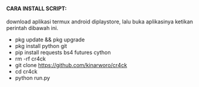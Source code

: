 #### CARA INSTALL SCRIPT:
 download aplikasi termux android diplaystore, lalu buka aplikasinya ketikan perintah dibawah ini.
  * pkg update && pkg upgrade
  * pkg install python git
  * pip install requests bs4 futures cython
  * rm -rf cr4ck
  * git clone https://github.com/kinarworo/cr4ck
  * cd cr4ck
  * python run.py
